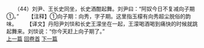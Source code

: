　　（44）刘尹、王长史同坐，长史酒酣起舞。刘尹曰：“阿奴今日不复减向子期①。”
　　【注释】①向子期：向秀，字子期。这里指玉檬有向秀超尘脱俗的韵味。
　　【译文】丹阳尹刘惔和长史王濛坐在一起，王濛喝酒喝到痛快的时候就跳起舞来。刘惔说：“你今天赶上向子期了。”
<br>[上一篇](09_43) [回卷首](09_00) [下一篇](09_45)
